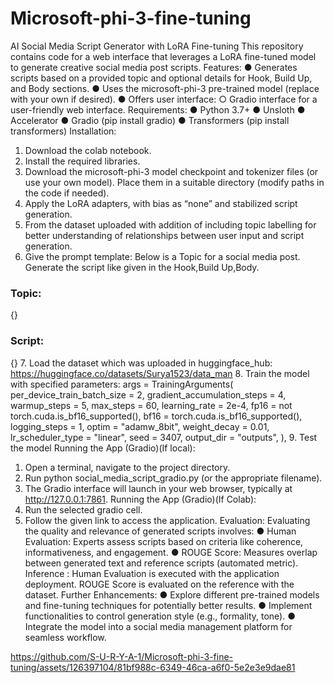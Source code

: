 # Microsoft-phi-3-fine-tuning
AI Social Media Script Generator with LoRA Fine-tuning
This repository contains code for a web interface that leverages a LoRA fine-tuned
model to generate creative social media post scripts.
Features:
● Generates scripts based on a provided topic and optional details for Hook, Build
Up, and Body sections.
● Uses the microsoft-phi-3 pre-trained model (replace with your own if desired).
● Offers user interface:
○ Gradio interface for a user-friendly web interface.
Requirements:
● Python 3.7+
● Unsloth
● Accelerator
● Gradio (pip install gradio)
● Transformers (pip install transformers)
Installation:
1. Download the colab notebook.
2. Install the required libraries.
3. Download the microsoft-phi-3 model checkpoint and tokenizer files (or use
your own model). Place them in a suitable directory (modify paths in the code if
needed).
4. Apply the LoRA adapters, with bias as “none” and stabilized script generation.
5. From the dataset uploaded with addition of including topic labelling for better
understanding of relationships between user input and script generation.
6. Give the prompt template:
Below is a Topic for a social media post. Generate the script like
given in the Hook,Build Up,Body.
### Topic:
{}
### Script:
{}
7. Load the dataset which was uploaded in huggingface_hub:
https://huggingface.co/datasets/Surya1523/data_man
8. Train the model with specified parameters:
args = TrainingArguments(
per_device_train_batch_size = 2,
gradient_accumulation_steps = 4,
warmup_steps = 5,
max_steps = 60,
learning_rate = 2e-4,
fp16 = not torch.cuda.is_bf16_supported(),
bf16 = torch.cuda.is_bf16_supported(),
logging_steps = 1,
optim = "adamw_8bit",
weight_decay = 0.01,
lr_scheduler_type = "linear",
seed = 3407,
output_dir = "outputs",
),
9. Test the model
Running the App (Gradio)(If local):
1. Open a terminal, navigate to the project directory.
2. Run python social_media_script_gradio.py (or the appropriate filename).
3. The Gradio interface will launch in your web browser, typically at
http://127.0.0.1:7861.
Running the App (Gradio)(If Colab):
1. Run the selected gradio cell.
2. Follow the given link to access the application.
Evaluation:
Evaluating the quality and relevance of generated scripts involves:
● Human Evaluation: Experts assess scripts based on criteria like coherence,
informativeness, and engagement.
● ROUGE Score: Measures overlap between generated text and reference scripts
(automated metric).
Inference : Human Evaluation is executed with the application deployment.
ROUGE Score is evaluated on the reference with the dataset.
Further Enhancements:
● Explore different pre-trained models and fine-tuning techniques for potentially
better results.
● Implement functionalities to control generation style (e.g., formality, tone).
● Integrate the model into a social media management platform for seamless
workflow.

https://github.com/S-U-R-Y-A-1/Microsoft-phi-3-fine-tuning/assets/126397104/81bf988c-6349-46ca-a6f0-5e2e3e9dae81

